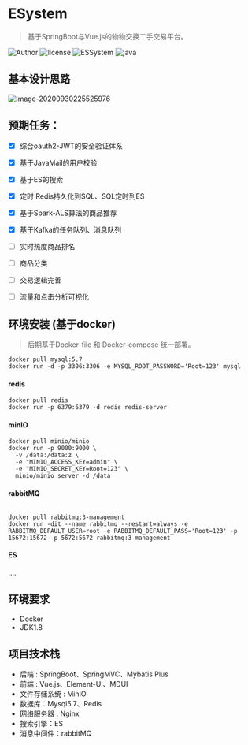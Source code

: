 # ESystem
> 基于SpringBoot与Vue.js的物物交换二手交易平台。

![Author](https://img.shields.io/badge/Author-kid1999-lightgrey.svg)
![license](https://img.shields.io/github/license/kid1999/fileUpload.svg)
![ESSystem](https://img.shields.io/badge/kid1999-ExchangeSystem-blue)
![java](https://img.shields.io/badge/language-java-orange.svg)

## 基本设计思路

![image-20200930225525976](https://i.loli.net/2020/09/30/2547M6QDZGL9IwH.png)

## 预期任务：

- [x] 综合oauth2-JWT的安全验证体系

- [x] 基于JavaMail的用户校验

- [x] 基于ES的搜索

- [x] 定时 Redis持久化到SQL、SQL定时到ES

- [x] 基于Spark-ALS算法的商品推荐

- [x] 基于Kafka的任务队列、消息队列

- [ ] 实时热度商品排名

- [ ] 商品分类

- [ ] 交易逻辑完善

- [ ] 流量和点击分析可视化

  

## 环境安装 (基于docker)

> 后期基于Docker-file 和 Docker-compose 统一部署。

```
docker pull mysql:5.7
docker run -d -p 3306:3306 -e MYSQL_ROOT_PASSWORD='Root=123' mysql
```

#### redis

```
docker pull redis
docker run -p 6379:6379 -d redis redis-server
```

#### minIO

```
docker pull minio/minio
docker run -p 9000:9000 \
  -v /data:/data:z \
  -e "MINIO_ACCESS_KEY=admin" \
  -e "MINIO_SECRET_KEY=Root=123" \
  minio/minio server -d /data
```

#### rabbitMQ

```

docker pull rabbitmq:3-management
docker run -dit --name rabbitmq --restart=always -e RABBITMQ_DEFAULT_USER=root -e RABBITMQ_DEFAULT_PASS='Root=123' -p 15672:15672 -p 5672:5672 rabbitmq:3-management
```

#### ES

....

## 环境要求
* Docker
* JDK1.8
## 项目技术栈
* 后端 : SpringBoot、SpringMVC、Mybatis Plus
* 前端 : Vue.js、Element-UI、MDUI
* 文件存储系统 : MinIO
* 数据库：Mysql5.7、Redis
* 网络服务器 : Nginx
* 搜索引擎：ES 
* 消息中间件：rabbitMQ

